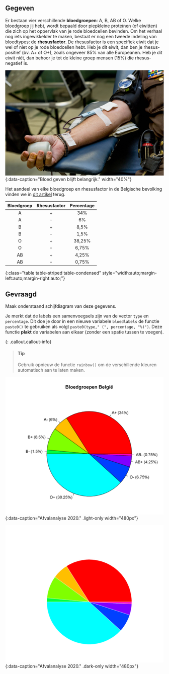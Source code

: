 ## Gegeven

Er bestaan vier verschillende **bloedgroepen**: A, B, AB of O. Welke bloedgroep jij hebt, wordt bepaald door piepkleine proteïnen (of eiwitten) die zich op het oppervlak van je rode bloedcellen bevinden. Om het verhaal nog iets ingewikkelder te maken, bestaat er nog een tweede indeling van bloedtypes: de **rhesusfactor**. De rhesusfactor is een specifiek eiwit dat je wel of niet op je rode bloedcellen hebt. Heb je dit eiwit, dan ben je rhesus-positief (bv. A+ of O+), zoals ongeveer 85% van alle Europeanen. Heb je dit eiwit níét, dan behoor je tot de kleine groep mensen (15%) die rhesus-negatief is.

![Bloed geven blijft belangrijk.](media/luann-hunt.jpg "Foto door Luann Hunt op Unsplash."){:data-caption="Bloed geven blijft belangrijk." width="40%"}

Het aandeel van elke bloedgroep en rhesusfactor in de Belgische bevolking vinden we in <a href="https://www.libelle.be/gezond/bloedgroep-bloed-geven/" target="_blank">dit artikel</a> terug.

| Bloedgroep    | Rhesusfactor  | Percentage    |
|:-------------:|:-------------:|:-------------:|
| A             | +             | 34%           |
| A             | -             | 6%            |
| B             | +             | 8,5%          | 
| B             | -             | 1,5%          |
| O             | +             | 38,25%        |
| O             | -             | 6,75%         |
| AB            | +             | 4,25%         |
| AB            | -             | 0,75%         |
{:class="table table-striped table-condensed" style="width:auto;margin-left:auto;margin-right:auto;"}

## Gevraagd

Maak onderstaand schijfdiagram van deze gegevens. 

Je merkt dat de labels een samenvoegsels zijn van de vector `type` en `percentage`. Dit doe je door in een nieuwe variabele `bloedlabels` de functie `paste0()` te gebruiken als volgt `paste0(type," (", percentage, "%)")`. Deze functie **plakt** de variabelen aan elkaar (zonder een spatie tussen te voegen).

{: .callout.callout-info}
>#### Tip
> Gebruik opnieuw de functie `rainbow()` om de verschillende kleuren automatisch aan te laten maken. 

![Afvalanalyse 2020.](media/plot.png "Afvalanalyse 2020."){:data-caption="Afvalanalyse 2020." .light-only width="480px"}

![Afvalanalyse 2020.](media/plot_dark.png "Afvalanalyse 2020."){:data-caption="Afvalanalyse 2020." .dark-only width="480px"}
